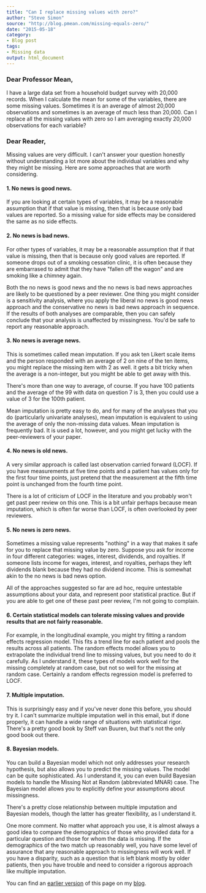 ```yaml
---
title: "Can I replace missing values with zero?"
author: "Steve Simon"
source: "http://blog.pmean.com/missing-equals-zero/"
date: "2015-05-18"
category: 
- Blog post
tags:
- Missing data
output: html_document
---
```


### Dear Professor Mean,

I have a large data set from a household budget survey with 20,000 records. When I calculate the mean for some of the variables, there are some missing values. Sometimes it is an average of almost 20,000 observations and sometimes is an average of much less than 20,000. Can I replace all the missing values with zero so I am averaging exactly 20,000 observations for each variable?

<!---More--->

### Dear Reader,

Missing values are very difficult. I can't answer your question honestly without understanding a lot more about the individual variables and why they might be missing. Here are some approaches that are worth considering.

#### 1. No news is good news.

If you are looking at certain types of variables, it may be a reasonable assumption that if that value is missing, then that is because only bad values are reported. So a missing value for side effects may be considered the same as no side effects.

#### 2. No news is bad news.

For other types of variables, it may be a reasonable assumption that if that value is missing, then that is because only good values are reported. If someone drops out of a smoking cessation clinic, it is often because they are embarrased to admit that they have "fallen off the wagon" and are smoking like a chimney again.

Both the no news is good news and the no news is bad news approaches are likely to be questioned by a peer reviewer. One thing you might consider is a sensitivity analysis, where you apply the liberal no news is good news approach and the conservative no news is bad news approach in sequence. If the results of both analyses are comparable, then you can safely conclude that your analysis is unaffected by missingness. You'd be safe to report any reasonable approach.

#### 3. No news is average news.

This is sometimes called mean imputation. If you ask ten Likert scale items and the person responded with an average of 2 on nine of the ten items, you might replace the missing item with 2 as well. it gets a bit tricky when the average is a non-integer, but you might be able to get away with this.

There's more than one way to average, of course. If you have 100 patients and the average of the 99 with data on question 7 is 3, then you could use a value of 3 for the 100th patient.

Mean imputation is pretty easy to do, and for many of the analyses that you do (particularly univariate analyses), mean imputation is equivalent to using the average of only the non-missing data values. Mean imputation is frequently bad. It is used a lot, however, and you might get lucky with the peer-reviewers of your paper.

#### 4. No news is old news.

A very similar approach is called last observation carried forward (LOCF). If you have measurements at five time points and a patient has values only for the first four time points, just pretend that the measurement at the fifth time point is unchanged from the fourth time point.

There is a lot of criticism of LOCF in the literature and you probably won't get past peer review on this one. This is a bit unfair perhaps because mean imputation, which is often far worse than LOCF, is often overlooked by peer reviewers.

#### 5. No news is zero news.

Sometimes a missing value represents "nothing" in a way that makes it safe for you to replace that missing value by zero. Suppose you ask for income in four different categories: wages, interest, dividends, and royalties. If someone lists income for wages, interest, and royalties, perhaps they left dividends blank because they had no dividend income. This is somewhat akin to the no news is bad news option.

All of the approaches suggested so far are ad hoc, require untestable assumptions about your data, and represent poor statistical practice. But if you are able to get one of these past peer review, I'm not going to complain.

#### 6. Certain statistical models can tolerate missing values and provide results that are not fairly reasonable.

For example, in the longitudinal example, you might try fitting a random effects regression model. This fits a trend line for each patient and pools the results across all patients. The random effects model allows you to extrapolate the individual trend line to missing values, but you need to do it carefully. As I understand it, these types of models work well for the missing completely at random case, but not so well for the missing at random case. Certainly a random effects regression model is preferred to LOCF.

#### 7. Multiple imputation.

This is surprisingly easy and if you've never done this before, you should try it. I can't summarize multiple imputation well in this email, but if done properly, it can handle a wide range of situations with statistical rigor. There's a pretty good book by Steff van Buuren, but that's not the only good book out there.

#### 8. Bayesian models.

You can build a Bayesian model which not only addresses your research hypothesis, but also allows you to predict the missing values. The model can be quite sophisticated. As I understand it, you can even build Bayesian models to handle the Missing Not at Random (abbreviated MNAR) case. The Bayesian model allows you to explicitly define your assumptions about missingness.

There's a pretty close relationship between multiple imputation and Bayesian models, though the latter has greater flexibility, as I understand it.

One more comment. No matter what approach you use, it is almost always a good idea to compare the demographics of those who provided data for a particular question and those for whom the data is missing. If the demographics of the two match up reasonably well, you have some level of assurance that any reasonable approach to missingness will work well. If you have a disparity, such as a question that is left blank mostly by older patients, then you have trouble and need to consider a rigorous approach like multiple imputation.

You can find an [earlier version][sim1] of this page on my [blog][sim2].

[sim1]: http://blog.pmean.com/missing-equals-zero/
[sim2]: http://blog.pmean.com




